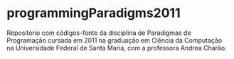 # programmingParadigms2011
Repositório com códigos-fonte da disciplina de Paradigmas de Programação cursada em 2011 na graduação em Ciência da Computação na Universidade Federal de Santa Maria, com a professora Andrea Charão.
